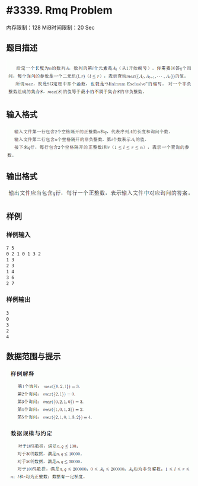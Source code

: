 # #3339. Rmq Problem

内存限制：128 MiB时间限制：20 Sec

## 题目描述

![](upload/201401/1.jpg)

## 输入格式

![](upload/201401/2.jpg)

## 输出格式

![](upload/201401/3.jpg)

## 样例

### 样例输入

    
    7 5
    0 2 1 0 1 3 2
    1 3
    2 3
    1 4
    3 6
    2 7
    
    

### 样例输出

    
    3
    0
    3
    2
    4
    
    

## 数据范围与提示

![](upload/201401/6.jpg)
